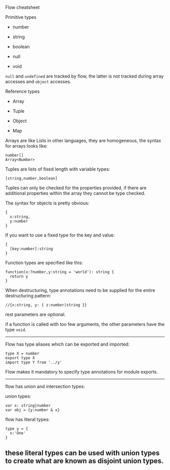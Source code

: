 Flow cheatsheet

Primitive types

+ number

+ string

+ boolean

+ null

+ void

`null` and `undefined` are tracked by flow, the latter is not tracked during array accesses and `object` accesses.

Reference types

+ Array

+ Tuple

+ Object

+ Map

Arrays are like Lists in other languages, they are homogeneous, the syntax for arrays looks like:

```
number[]
Array<Number>
```

Tuples are lists of fixed length with variable types:

```
[string,number,boolean]
```

Tuples can only be checked for the properties provided, if there are additional properties
within the array they cannot be type checked.

The syntax for objects is pretty obvious:

```
{
  x:string,
  y:number
}
```

If you want to use a fixed type for the key and value:

```
{
  [key:number]:string
}
```

Function types are specified like this:

```
function(x:?number,y:string = 'world'): string {
  return y
}
```

When destructuring, type annotations need to be supplied for the entire destructuring pattern:

```
//{x:string, y: { z:number|string }}
```

rest parameters are optional.

if a function is called with too few arguments, the other parameters have the type `void`.

---

Flow has type aliases which can be exported and imported:

```
type X = number
export type X
import type Y from '../y'
```

Flow makes it mandatory to specify type annotations for module exports.

---

flow has union and intersection types:

union types:

```
var x: string|number
var obj = {y:number & x}
```

flow has literal types:

```
type y = {
  x:'One'
}
```

these literal types can be used with union types to create what are known as disjoint union types.
---
